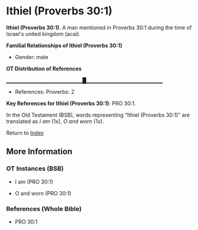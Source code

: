 # Ithiel (Proverbs 30:1)
**Ithiel (Proverbs 30:1)**. 
A man mentioned in Proverbs 30:1 during the time of Israel's united kingdom (acai). 




**Familial Relationships of Ithiel (Proverbs 30:1)**


* Gender: male


**OT Distribution of References**

▁▁▁▁▁▁▁▁▁▁▁▁▁▁▁▁▁▁▁█▁▁▁▁▁▁▁▁▁▁▁▁▁▁▁▁▁▁▁
* References: Proverbs: 2



**Key References for Ithiel (Proverbs 30:1)**: 
PRO 30:1. 


In the Old Testament (BSB), words representing “Ithiel (Proverbs 30:1)” are translated as 
*I am* (1x), *O and worn* (1x). 




Return to [Index](00-Index.md)

## More Information

### OT Instances (BSB)

* I am (PRO 30:1)

* O and worn (PRO 30:1)



### References (Whole Bible)

* PRO 30:1



